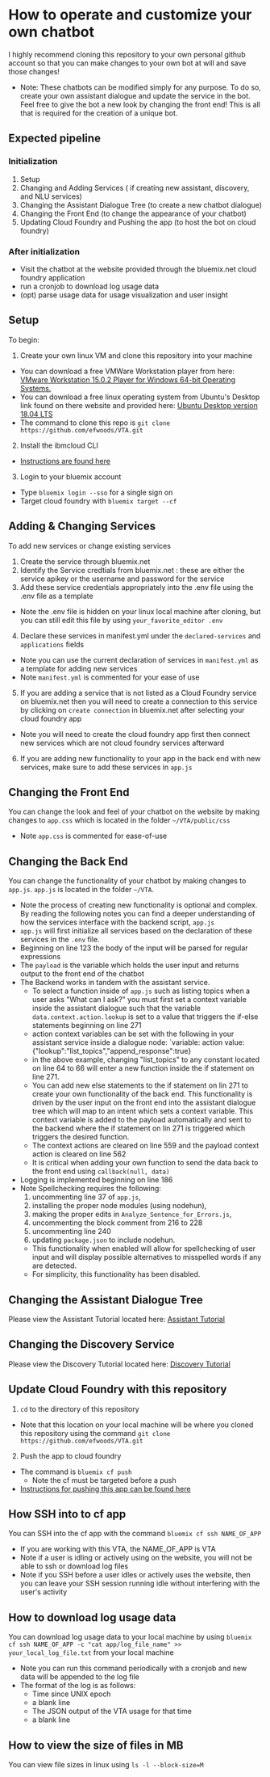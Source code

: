 # How to operate and customize your own chatbot
I highly recommend cloning this repository to your own personal github account so that you can make changes to your own bot at will and save those changes!
  - Note: These chatbots can be modified simply for any purpose. To do so, create your own assistant dialogue and update the service in the bot. Feel free to give the bot a new look by changing the front end! This is all that is required for the creation of a unique bot. 
## Expected pipeline
### Initialization
1. Setup
2. Changing and Adding Services ( if creating new assistant, discovery, and NLU services) 
3. Changing the Assistant Dialogue Tree (to create a new chatbot dialogue)
4. Changing the Front End (to change the appearance of your chatbot)
5. Updating Cloud Foundry and Pushing the app (to host the bot on cloud foundry)

### After initialization
- Visit the chatbot at the website provided through the bluemix.net cloud foundry application
- run a cronjob to download log usage data
- (opt) parse usage data for usage visualization and user insight

## Setup
To begin: 
1. Create your own linux VM and clone this repository into your machine
  - You can download a free VMWare Workstation player from here: [VMware Workstation 15.0.2 Player for Windows 64-bit Operating Systems.](https://my.vmware.com/en/web/vmware/free#desktop_end_user_computing/vmware_workstation_player/15_0)
  - You can download a free linux operating system from Ubuntu's Desktop link found on there website and provided here: [Ubuntu Desktop version 18.04 LTS](https://www.ubuntu.com/download/desktop/thank-you?version=18.04.1&architecture=amd64)
  - The command to clone this repo is `git clone https://github.com/efwoods/VTA.git`
2. Install the ibmcloud CLI 
  - [Instructions are found here](https://console.bluemix.net/docs/cli/reference/ibmcloud/download_cli.html#install_use)
3. Login to your bluemix account
  - Type `bluemix login --sso` for a single sign on
  - Target cloud foundry with `bluemix target --cf`

## Adding & Changing Services
To add new services or change existing services
1. Create the service through bluemix.net
2. Identify the Service credtials from bluemix.net : these are either the service apikey or the username and password for the service
3. Add these service credentials appropriately into the .env file using the .env file as a template
  - Note the .env file is hidden on your linux local machine after cloning, but you can still edit this file by using `your_favorite_editor .env`
 4. Declare these services in manifest.yml  under the `declared-services` and `applications` fields
   - Note you can use the current declaration of services in `manifest.yml` as a template for adding new services
   - Note `manifest.yml` is commented for your ease of use
 5. If you are adding a service that is not listed as a Cloud Foundry service on bluemix.net then you will need to create a connection to this service by clicking on `create connection` in bluemix.net after selecting your cloud foundry app
  - Note you will need to create the cloud foundry app first then connect new services which are not cloud foundry services afterward 
 6. If you are adding new functionality to your app in the back end with new services, make sure to add these services in `app.js`

## Changing the Front End
You can change the look and feel of your chatbot on the website by making changes to `app.css` which is located in the folder `~/VTA/public/css`
  - Note `app.css` is commented for ease-of-use

## Changing the Back End
You can change the functionality of your chatbot by making changes to `app.js`. `app.js` is located in the folder `~/VTA`.
- Note the process of creating new functionality is optional and complex. By reading the following notes you can find a deeper understanding of how the services interface with the backend script, `app.js`
- `app.js` will first initialize all services based on the declaration of these services in the `.env` file.
- Beginning on line 123 the body of the input will be parsed for regular expressions
- The `payload` is the variable which holds the user input and returns output to the front end of the chatbot 
- The Backend works in tandem with the assistant service. 
  - To select a function inside of `app.js` such as listing topics when a user asks "What can I ask?" you must first set a context variable inside the assistant dialogue such that the variable `data.context.action.lookup` is set to a value that triggers the if-else statements beginning on line 271
   - action context variables can be set with the following in your assistant service inside a dialogue node: `variable: action value: {"lookup":"list_topics","append_response":true}
   - in the above example, changing "list_topics" to any constant located on line 64 to 66 will enter a new function inside the if statement on line 271.
   - You can add new else statements to the if statement on lin 271 to create your own functionality of the back end. This functionality is driven by the user input on the front end into the assistant dialogue tree which will map to an intent which sets a context variable. This context variable is added to the payload automatically and sent to the backend where the if statement on lin 271 is triggered which triggers the desired function.
   - The context actions are cleared on line 559 and the payload context action is cleared on line 562
   - It is critical when adding your own function to send the data back to the front end using `callback(null, data)`
- Logging is implemented beginning on line 186
- Note Spellchecking requires the following:
  1. uncommenting line 37 of `app.js`, 
  2. installing the proper node modules (using nodehun), 
  3. making the proper edits in `Analyze_Sentence_for_Errors.js`, 
  4. uncommenting the block comment from 216 to 228
  5. uncommenting line 240
  6. updating `package.json` to include nodehun.
  - This functionality when enabled will allow for spellchecking of user input and will display possible alternatives to misspelled words if any are detected. 
  - For simplicity, this functionality has been disabled.

## Changing the Assistant Dialogue Tree
Please view the Assistant Tutorial located here: [Assistant Tutorial](https://github.com/efwoods/Tutorials/blob/master/Assistant.md) 

## Changing the Discovery Service
Please view the Discovery Tutorial located here: [Discovery Tutorial](https://github.com/efwoods/Tutorials/blob/master/Watson-Discovery/Watson-Discovery-GUI(Tooling).md)

## Update Cloud Foundry with this repository
1. `cd` to the directory of this repository
  - Note that this location on your local machine will be where you cloned this repository using the command `git clone https://github.com/efwoods/VTA.git`
2. Push the app to cloud foundry
  - The command is `bluemix cf push`
    - Note the cf must be targeted before a push
  - [Instructions for pushing this app can be found here](https://console.bluemix.net/docs/runtimes/nodejs/getting-started.html#getting-started)

## How SSH into to cf app
You can SSH into the cf app with the command `bluemix cf ssh NAME_OF_APP`
  - If you are working with this VTA, the NAME_OF_APP is VTA
  - Note if a user is idling or actively using on the website, you will not be able to ssh or download log files
  - Note if you SSH before a user idles or actively uses the website, then you can leave your SSH session running idle without interfering with the user's activity

## How to download log usage data 
You can download log usage data to your local machine by using `bluemix cf ssh NAME_OF_APP -c "cat app/log_file_name" >> your_local_log_file.txt` from your local machine
  - Note you can run this command periodically with a cronjob and new data will be appended to the log file
  - The format of the log is as follows:
    - Time since UNIX epoch 
    - a blank line
    - The JSON output of the VTA usage for that time
    - a blank line

## How to view the size of files in MB
You can view file sizes in linux using `ls -l --block-size=M`

